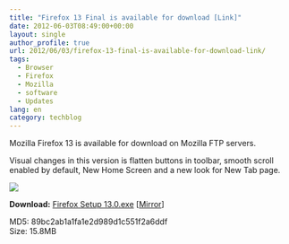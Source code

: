 ```yaml
---
title: "Firefox 13 Final is available for download [Link]"
date: 2012-06-03T08:49:00+00:00
layout: single
author_profile: true
url: 2012/06/03/firefox-13-final-is-available-for-download-link/
tags:
  - Browser
  - Firefox
  - Mozilla
  - software
  - Updates
lang: en
category: techblog
---
```

Mozilla Firefox 13 is available for download on Mozilla FTP servers.

Visual changes in this version is flatten buttons in toolbar, smooth scroll enabled by default, New Home Screen and a new look for New Tab page.

![](http://lh3.ggpht.com/-ZtvAKZat82E/T8shzJAHPvI/AAAAAAAAGLU/LwHGFGJuuyM/s1600-h/FF13%25255B5%25255D.png)  

**Download:** [Firefox Setup 13.0.exe](https://ftp.mozilla.org/pub/mozilla.org/firefox/releases/13.0/win32/en-US/Firefox%20Setup%2013.0.exe "https://ftp.mozilla.org/pub/mozilla.org/firefox/releases/13.0/win32/en-US/Firefox%20Setup%2013.0.exe") \[[Mirror](http://www.filehippo.com/download_firefox/)\]

MD5: 89bc2ab1a1fa1e2d989d1c551f2a6ddf\
Size: 15.8MB
